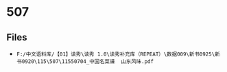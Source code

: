 # 507

## Files

- `F:/中文语料库/【01】读秀\读秀 1.0\读秀补充库（REPEAT）\数据009\新书0925\新书0920\115\507\11550704_中国名菜谱  山东风味.pdf`

